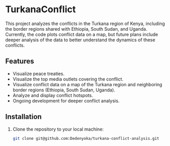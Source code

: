 # TurkanaConflict
This project analyzes the conflicts in the Turkana region of Kenya, including the border regions shared with Ethiopia, South Sudan, and Uganda. Currently, the code plots conflict data on a map, but future plans include deeper analysis of the data to better understand the dynamics of these conflicts.

## Features
- Visualize peace treaties.
- Visualize the top media outlets covering the conflict.
- Visualize conflict data on a map of the Turkana region and neighboring border regions (Ethiopia, South Sudan, Uganda).
- Analyze and display conflict hotspots.
- Ongoing development for deeper conflict analysis.

## Installation

1. Clone the repository to your local machine:
   ```bash
   git clone git@github.com:Dedenyoka/turkana-conflict-analysis.git
